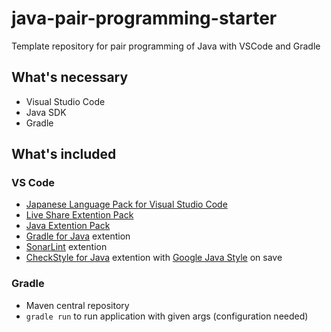 # java-pair-programming-starter
Template repository for pair programming of Java with VSCode and Gradle

## What's necessary

- Visual Studio Code
- Java SDK
- Gradle

## What's included

### VS Code

- [Japanese Language Pack for Visual Studio Code](https://marketplace.visualstudio.com/items?itemName=MS-CEINTL.vscode-language-pack-ja)
- [Live Share Extention Pack](https://marketplace.visualstudio.com/items?itemName=MS-vsliveshare.vsliveshare)
- [Java Extention Pack](https://marketplace.visualstudio.com/items?itemName=vscjava.vscode-java-pack)
- [Gradle for Java](https://marketplace.visualstudio.com/items?itemName=vscjava.vscode-gradle) extention
- [SonarLint](https://marketplace.visualstudio.com/items?itemName=SonarSource.sonarlint-vscode) extention
- [CheckStyle for Java](https://marketplace.visualstudio.com/items?itemName=shengchen.vscode-checkstyle) extention with [Google Java Style](https://google.github.io/styleguide/javaguide.html) on save

### Gradle

- Maven central repository
- `gradle run` to run application with given args (configuration needed)

